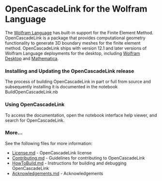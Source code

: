 
# OpenCascadeLink for the Wolfram Language

The [Wolfram Language](https://www.wolfram.com/language/) has built-in support for the Finite Element Method. OpenCascadeLink is a package that provides computational geometry functionality to generate 3D boundary meshes for the finite element method. OpenCascadeLink ships with version 12.1 and later versions of Wolfram Language deployments for the desktop, including [Wolfram Desktop](https://www.wolfram.com/desktop/) and [Mathematica](https://www.wolfram.com/mathematica/).

### Installing and Updating the OpenCascadeLink release

The process of building OpenCascadeLink in part or full from source and subsequently installing it is documented in the notebook BuildOpenCascadeLink.nb

### Using OpenCascadeLink 

To access the documentation, open the notebook interface help viewer, and search for OpenCascadeLink.

### More...

See the following files for more information:

* [License.md](License.md) - OpenCascadeLink license
* [Contributing.md](Contributing.md) - Guidelines for contributing to OpenCascadeLink 
* [HowToBuild.md](HowToBuild.md) - Instructions for building and debugging OpenCascadeLink 
* [Acknowledgements.md](Acknowledgements.md) - Acknowledgements 
